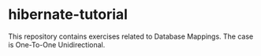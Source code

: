 # hibernate-tutorial
This repository contains exercises related to Database Mappings. The case is One-To-One Unidirectional.
